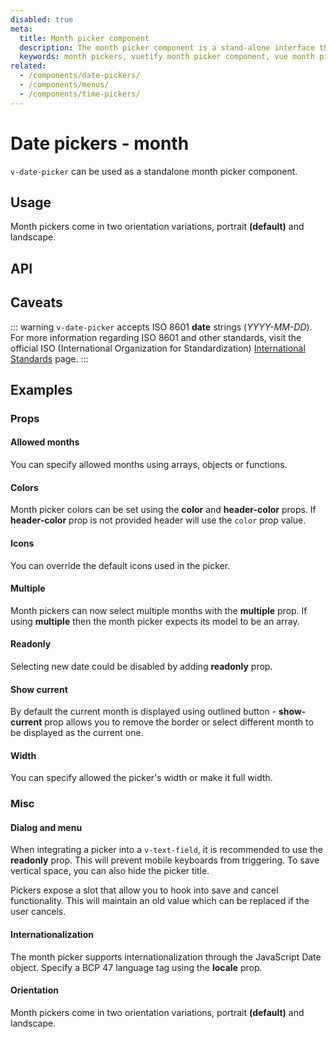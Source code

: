 ```yaml
---
disabled: true
meta:
  title: Month picker component
  description: The month picker component is a stand-alone interface that allows the selection of month or both month and year.
  keywords: month pickers, vuetify month picker component, vue month picker component
related:
  - /components/date-pickers/
  - /components/menus/
  - /components/time-pickers/
---
```


# Date pickers - month

`v-date-picker` can be used as a standalone month picker component.

<PromotedEntry />

## Usage

Month pickers come in two orientation variations, portrait **(default)** and landscape.

<ExamplesExample file="v-date-picker-month/usage" />

## API

<ApiInline />

## Caveats

::: warning
  `v-date-picker` accepts ISO 8601 **date** strings (*YYYY-MM-DD*). For more information regarding ISO 8601 and other standards, visit the official ISO (International Organization for Standardization) [International Standards](https://www.iso.org/standards.html) page.
:::

## Examples

### Props

#### Allowed months

You can specify allowed months using arrays, objects or functions.

<ExamplesExample file="v-date-picker-month/prop-allowed-months" />

#### Colors

Month picker colors can be set using the **color** and **header-color** props. If **header-color** prop is not provided header will use the `color` prop value.

<ExamplesExample file="v-date-picker-month/prop-colors" />

#### Icons

You can override the default icons used in the picker.

<ExamplesExample file="v-date-picker-month/prop-icons" />

#### Multiple

Month pickers can now select multiple months with the **multiple** prop. If using **multiple** then the month picker expects its model to be an array.

<ExamplesExample file="v-date-picker-month/prop-multiple" />

#### Readonly

Selecting new date could be disabled by adding **readonly** prop.

<ExamplesExample file="v-date-picker-month/prop-readonly" />

#### Show current

By default the current month is displayed using outlined button - **show-current** prop allows you to remove the border or select different month to be displayed as the current one.

<ExamplesExample file="v-date-picker-month/prop-show-current" />

#### Width

You can specify allowed the picker's width or make it full width.

<ExamplesExample file="v-date-picker-month/prop-width" />

### Misc

#### Dialog and menu

When integrating a picker into a `v-text-field`, it is recommended to use the **readonly** prop. This will prevent mobile keyboards from triggering. To save vertical space, you can also hide the picker title.

Pickers expose a slot that allow you to hook into save and cancel functionality. This will maintain an old value which can be replaced if the user cancels.

<ExamplesExample file="v-date-picker-month/misc-dialog-and-menu" />

#### Internationalization

The month picker supports internationalization through the JavaScript Date object. Specify a BCP 47 language tag using the **locale** prop.

<ExamplesExample file="v-date-picker-month/misc-internationalization" />

#### Orientation

Month pickers come in two orientation variations, portrait **(default)** and landscape.

<ExamplesExample file="v-date-picker-month/misc-orientation" />
